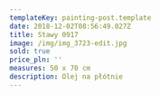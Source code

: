 ```yaml
---
templateKey: painting-post.template
date: 2018-12-02T08:56:49.027Z
title: Stawy 0917
image: /img/img_3723-edit.jpg
sold: true
price_pln: ''
measures: 50 x 70 cm
description: Olej na płótnie
---
```


